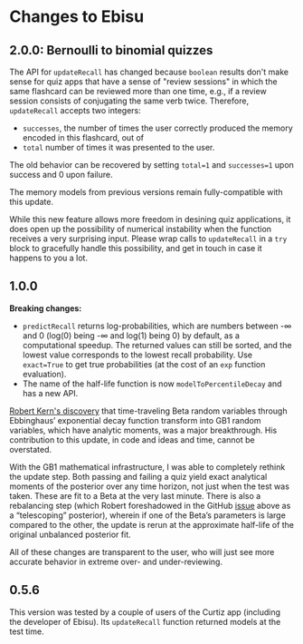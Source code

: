 # Changes to Ebisu

## 2.0.0: Bernoulli to binomial quizzes
The API for `updateRecall` has changed because `boolean` results don't make sense for quiz apps that have a sense of "review sessions" in which the same flashcard can be reviewed more than one time, e.g., if a review session consists of conjugating the same verb twice. Therefore, `updateRecall` accepts two integers:
- `successes`, the number of times the user correctly produced the memory encoded in this flashcard, out of
- `total` number of times it was presented to the user.

The old behavior can be recovered by setting `total=1` and `successes=1` upon success and 0 upon failure.

The memory models from previous versions remain fully-compatible with this update.

While this new feature allows more freedom in desining quiz applications, it does open up the possibility of numerical instability when the function receives a very surprising input. Please wrap calls to `updateRecall` in a `try` block to gracefully handle this possibility, and get in touch in case it happens to you a lot.

## 1.0.0
**Breaking changes:**
- `predictRecall` returns log-probabilities, which are numbers between -∞ and 0 (log(0) being -∞ and log(1) being 0) by default, as a computational speedup. The returned values can still be sorted, and the lowest value corresponds to the lowest recall probability. Use `exact=True` to get true probabilities (at the cost of an `exp` function evaluation).
- The name of the half-life function is now `modelToPercentileDecay` and has a new API.

[Robert Kern's discovery](https://github.com/fasiha/ebisu/issues/5) that time-traveling Beta random variables through Ebbinghaus’ exponential decay function transform into GB1 random variables, which have analytic moments, was a major breakthrough. His contribution to this update, in code and ideas and time, cannot be overstated.

With the GB1 mathematical infrastructure, I was able to completely rethink the update step. Both passing and failing a quiz yield exact analytical moments of the posterior over any time horizon, not just when the test was taken. These are fit to a Beta at the very last minute. There is also a rebalancing step (which Robert foreshadowed in the GitHub [issue](https://github.com/fasiha/ebisu/issues/5) above as a “telescoping” posterior), wherein if one of the Beta’s parameters is large compared to the other, the update is rerun at the approximate half-life of the original unbalanced posterior fit.

All of these changes are transparent to the user, who will just see more accurate behavior in extreme over- and under-reviewing.

## 0.5.6
This version was tested by a couple of users of the Curtiz app (including the developer of Ebisu). Its `updateRecall` function returned models at the test time.

